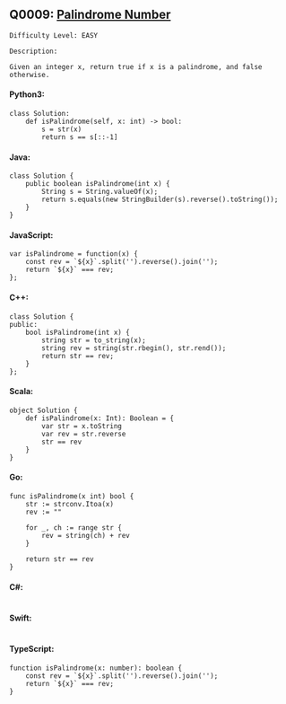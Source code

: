 ## Q0009: [Palindrome Number](https://leetcode.com/problems/palindrome-number/)

```
Difficulty Level: EASY
```

```
Description:

Given an integer x, return true if x is a palindrome, and false otherwise.
```

#### Python3:

```
class Solution:
    def isPalindrome(self, x: int) -> bool:
        s = str(x)
        return s == s[::-1]
```

#### Java:

```
class Solution {
    public boolean isPalindrome(int x) {
        String s = String.valueOf(x);
        return s.equals(new StringBuilder(s).reverse().toString());
    }
}
```

#### JavaScript:

```
var isPalindrome = function(x) {
    const rev = `${x}`.split('').reverse().join('');
    return `${x}` === rev;
};
```

#### C++:

```
class Solution {
public:
    bool isPalindrome(int x) {
        string str = to_string(x);
        string rev = string(str.rbegin(), str.rend());
        return str == rev;
    }
};
```

#### Scala:

```
object Solution {
    def isPalindrome(x: Int): Boolean = {
        var str = x.toString
        var rev = str.reverse
        str == rev
    }
}
```

#### Go:

```
func isPalindrome(x int) bool {
    str := strconv.Itoa(x)
    rev := ""

    for _, ch := range str {
	    rev = string(ch) + rev
    }

    return str == rev
}
```

#### C#:

```

```

#### Swift:

```

```

#### TypeScript:

```
function isPalindrome(x: number): boolean {
    const rev = `${x}`.split('').reverse().join('');
    return `${x}` === rev;
}
```